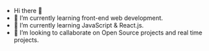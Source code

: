 *  Hi there 👋
* 🌱 I’m currently learning front-end web development.
* 🌱 I’m currently learning JavaScript & React.js.
* 👯 I’m looking to callaborate on Open Source projects and real time projects.



<!--
**yhuteemoren/yhuteemoren** is a ✨ _special_ ✨ repository because its `README.md` (this file) appears on your GitHub profile.

Here are some ideas to get you started:

- 🔭 I’m currently working on ...
- 🌱 I’m a product designer and I'm currently learning web development.
- 👯 I’m looking to callaborate on ...
- 🤔 I’m looking for help with ...
- 💬 Ask me about ...
- 📫 How to reach me: ...
- 😄 Pronouns: ...
- ⚡ Fun fact: ...
-->
